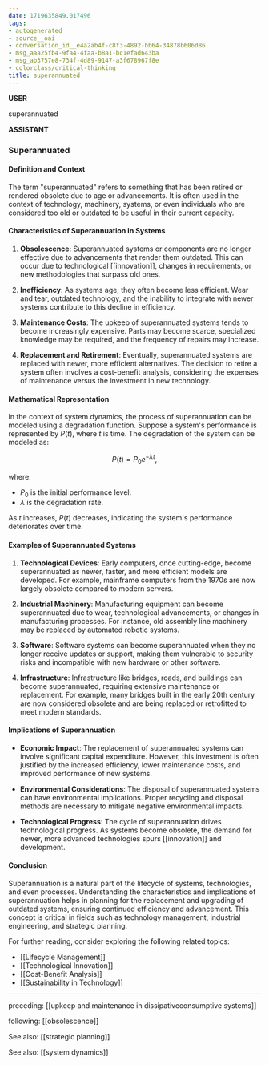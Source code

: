 ```yaml
---
date: 1719635849.017496
tags:
- autogenerated
- source__oai
- conversation_id__e4a2ab4f-c8f3-4892-bb64-34878b606d86
- msg_aaa25fb4-9fa4-4faa-b8a1-bc1efad643ba
- msg_ab3757e8-734f-4d89-9147-a3f678967f8e
- colorclass/critical-thinking
title: superannuated
---
```


**USER**

superannuated


**ASSISTANT**

### Superannuated

#### Definition and Context

The term "superannuated" refers to something that has been retired or rendered obsolete due to age or advancements. It is often used in the context of technology, machinery, systems, or even individuals who are considered too old or outdated to be useful in their current capacity.

#### Characteristics of Superannuation in Systems

1. **Obsolescence**: Superannuated systems or components are no longer effective due to advancements that render them outdated. This can occur due to technological [[innovation]], changes in requirements, or new methodologies that surpass old ones.

2. **Inefficiency**: As systems age, they often become less efficient. Wear and tear, outdated technology, and the inability to integrate with newer systems contribute to this decline in efficiency.

3. **Maintenance Costs**: The upkeep of superannuated systems tends to become increasingly expensive. Parts may become scarce, specialized knowledge may be required, and the frequency of repairs may increase.

4. **Replacement and Retirement**: Eventually, superannuated systems are replaced with newer, more efficient alternatives. The decision to retire a system often involves a cost-benefit analysis, considering the expenses of maintenance versus the investment in new technology.

#### Mathematical Representation

In the context of system dynamics, the process of superannuation can be modeled using a degradation function. Suppose a system's performance is represented by $P(t)$, where $t$ is time. The degradation of the system can be modeled as:

$$
P(t) = P_0 e^{-\lambda t},
$$

where:
- $P_0$ is the initial performance level.
- $\lambda$ is the degradation rate.

As $t$ increases, $P(t)$ decreases, indicating the system's performance deteriorates over time.

#### Examples of Superannuated Systems

1. **Technological Devices**: Early computers, once cutting-edge, become superannuated as newer, faster, and more efficient models are developed. For example, mainframe computers from the 1970s are now largely obsolete compared to modern servers.

2. **Industrial Machinery**: Manufacturing equipment can become superannuated due to wear, technological advancements, or changes in manufacturing processes. For instance, old assembly line machinery may be replaced by automated robotic systems.

3. **Software**: Software systems can become superannuated when they no longer receive updates or support, making them vulnerable to security risks and incompatible with new hardware or other software.

4. **Infrastructure**: Infrastructure like bridges, roads, and buildings can become superannuated, requiring extensive maintenance or replacement. For example, many bridges built in the early 20th century are now considered obsolete and are being replaced or retrofitted to meet modern standards.

#### Implications of Superannuation

- **Economic Impact**: The replacement of superannuated systems can involve significant capital expenditure. However, this investment is often justified by the increased efficiency, lower maintenance costs, and improved performance of new systems.
  
- **Environmental Considerations**: The disposal of superannuated systems can have environmental implications. Proper recycling and disposal methods are necessary to mitigate negative environmental impacts.

- **Technological Progress**: The cycle of superannuation drives technological progress. As systems become obsolete, the demand for newer, more advanced technologies spurs [[innovation]] and development.

#### Conclusion

Superannuation is a natural part of the lifecycle of systems, technologies, and even processes. Understanding the characteristics and implications of superannuation helps in planning for the replacement and upgrading of outdated systems, ensuring continued efficiency and advancement. This concept is critical in fields such as technology management, industrial engineering, and strategic planning.

For further reading, consider exploring the following related topics:
- [[Lifecycle Management]]
- [[Technological Innovation]]
- [[Cost-Benefit Analysis]]
- [[Sustainability in Technology]]


---

preceding: [[upkeep and maintenance in dissipativeconsumptive systems]]  


following: [[obsolescence]]

See also: [[strategic planning]]


See also: [[system dynamics]]